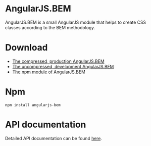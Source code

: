 AngularJS.BEM
=============
AngularJS.BEM is a small AngularJS module that helps to create CSS classes according to the BEM methodology.

# Download
* [The compressed, production AngularJS.BEM](https://github.com/eakoryakin/angularjs-bem/blob/master/build/angularjs-bem.min.js)
* [The uncompressed, development AngularJS.BEM](https://github.com/eakoryakin/angularjs-bem/blob/master/build/angularjs-bem.js)
* [The npm module of AngularJS.BEM](https://www.npmjs.org/package/angularjs-bem)

# Npm
    npm install angularjs-bem

# API documentation
Detailed API documentation can be found [here](https://github.com/eakoryakin/angularjs-bem/wiki).